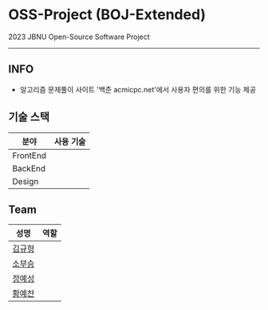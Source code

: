 # OSS-Project (BOJ-Extended)
2023 JBNU Open-Source Software Project

---

## INFO
* 알고리즘 문제풀이 사이트 '백준 acmicpc.net'에서 사용자 편의를 위한 기능 제공

## 기술 스택
|분야|사용 기술|
|---|---|
|FrontEnd|  |
|BackEnd|  |
|Design|  |

## Team
|성명|역할|
|---|---|
|[김규형](https://github.com/)||
|[소부승](https://github.com/bootkorea)||
|[정예성](https://github.com/jys-jeong)||
|[황예찬](https://github.com/)||
